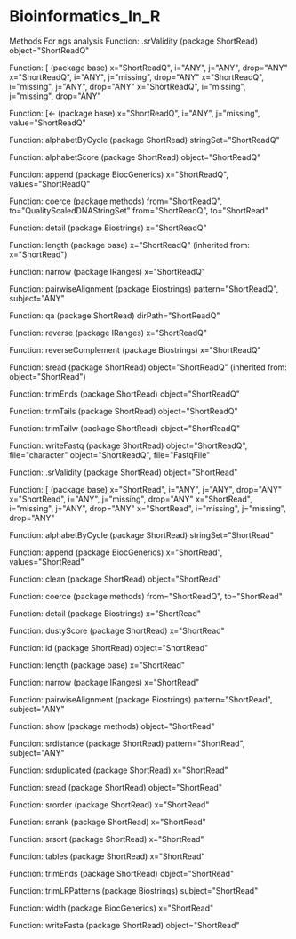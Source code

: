 # Bioinformatics_In_R
Methods For ngs analysis 
Function: .srValidity (package ShortRead)
object="ShortReadQ"

Function: [ (package base)
x="ShortReadQ", i="ANY", j="ANY", drop="ANY"
x="ShortReadQ", i="ANY", j="missing", drop="ANY"
x="ShortReadQ", i="missing", j="ANY", drop="ANY"
x="ShortReadQ", i="missing", j="missing", drop="ANY"

Function: [<- (package base)
x="ShortReadQ", i="ANY", j="missing", value="ShortReadQ"

Function: alphabetByCycle (package ShortRead)
stringSet="ShortReadQ"

Function: alphabetScore (package ShortRead)
object="ShortReadQ"

Function: append (package BiocGenerics)
x="ShortReadQ", values="ShortReadQ"

Function: coerce (package methods)
from="ShortReadQ", to="QualityScaledDNAStringSet"
from="ShortReadQ", to="ShortRead"

Function: detail (package Biostrings)
x="ShortReadQ"

Function: length (package base)
x="ShortReadQ"
    (inherited from: x="ShortRead")

Function: narrow (package IRanges)
x="ShortReadQ"

Function: pairwiseAlignment (package Biostrings)
pattern="ShortReadQ", subject="ANY"

Function: qa (package ShortRead)
dirPath="ShortReadQ"

Function: reverse (package IRanges)
x="ShortReadQ"

Function: reverseComplement (package Biostrings)
x="ShortReadQ"

Function: sread (package ShortRead)
object="ShortReadQ"
    (inherited from: object="ShortRead")

Function: trimEnds (package ShortRead)
object="ShortReadQ"

Function: trimTails (package ShortRead)
object="ShortReadQ"

Function: trimTailw (package ShortRead)
object="ShortReadQ"

Function: writeFastq (package ShortRead)
object="ShortReadQ", file="character"
object="ShortReadQ", file="FastqFile"

Function: .srValidity (package ShortRead)
object="ShortRead"

Function: [ (package base)
x="ShortRead", i="ANY", j="ANY", drop="ANY"
x="ShortRead", i="ANY", j="missing", drop="ANY"
x="ShortRead", i="missing", j="ANY", drop="ANY"
x="ShortRead", i="missing", j="missing", drop="ANY"

Function: alphabetByCycle (package ShortRead)
stringSet="ShortRead"

Function: append (package BiocGenerics)
x="ShortRead", values="ShortRead"

Function: clean (package ShortRead)
object="ShortRead"

Function: coerce (package methods)
from="ShortReadQ", to="ShortRead"

Function: detail (package Biostrings)
x="ShortRead"

Function: dustyScore (package ShortRead)
x="ShortRead"

Function: id (package ShortRead)
object="ShortRead"

Function: length (package base)
x="ShortRead"

Function: narrow (package IRanges)
x="ShortRead"

Function: pairwiseAlignment (package Biostrings)
pattern="ShortRead", subject="ANY"

Function: show (package methods)
object="ShortRead"

Function: srdistance (package ShortRead)
pattern="ShortRead", subject="ANY"

Function: srduplicated (package ShortRead)
x="ShortRead"

Function: sread (package ShortRead)
object="ShortRead"

Function: srorder (package ShortRead)
x="ShortRead"

Function: srrank (package ShortRead)
x="ShortRead"

Function: srsort (package ShortRead)
x="ShortRead"

Function: tables (package ShortRead)
x="ShortRead"

Function: trimEnds (package ShortRead)
object="ShortRead"

Function: trimLRPatterns (package Biostrings)
subject="ShortRead"

Function: width (package BiocGenerics)
x="ShortRead"

Function: writeFasta (package ShortRead)
object="ShortRead"

